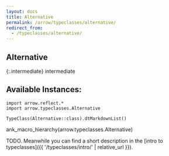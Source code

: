 ```yaml
---
layout: docs
title: Alternative
permalink: /arrow/typeclasses/alternative/
redirect_from:
  - /typeclasses/alternative/
---
```


## Alternative

{:.intermediate}
intermediate

## Available Instances:

```kotlin:ank:replace
import arrow.reflect.*
import arrow.typeclasses.Alternative

TypeClass(Alternative::class).dtMarkdownList()
```

ank_macro_hierarchy(arrow.typeclasses.Alternative)

TODO. Meanwhile you can find a short description in the [intro to typeclasses]({{ '/typeclasses/intro/' | relative_url }}).
